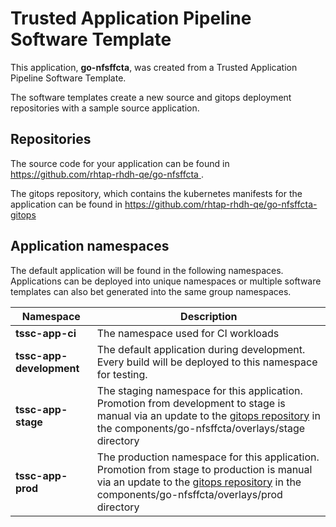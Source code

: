 # Trusted Application Pipeline Software Template

This application, **go-nfsffcta**, was created from a Trusted Application Pipeline Software Template.

The software templates create a new source and gitops deployment repositories with a sample source application. 

## Repositories

The source code for your application can be found in [https://github.com/rhtap-rhdh-qe/go-nfsffcta ](https://github.com/rhtap-rhdh-qe/go-nfsffcta ).
 
The gitops repository, which contains the kubernetes manifests for the application can be found in 
[https://github.com/rhtap-rhdh-qe/go-nfsffcta-gitops ](https://github.com/rhtap-rhdh-qe/go-nfsffcta-gitops ) 

## Application namespaces 

The default application will be found in the following namespaces. Applications can be deployed into unique namespaces or multiple software templates can also bet generated into the same group namespaces.  

|  Namespace   |  Description   |  
| -------- | -------- |
| **tssc-app-ci** | The namespace used for CI workloads |
| **tssc-app-development** | The default application during development. Every build will be deployed to this namespace for testing. |
| **tssc-app-stage** | The staging namespace for this application. Promotion from development to stage is manual via an update to the [gitops repository](https://github.com/rhtap-rhdh-qe/go-nfsffcta-gitops ) in the components/go-nfsffcta/overlays/stage directory |
| **tssc-app-prod** | The production namespace for this application. Promotion from stage to production is manual via an update to the [gitops repository](https://github.com/rhtap-rhdh-qe/go-nfsffcta-gitops ) in the components/go-nfsffcta/overlays/prod directory |